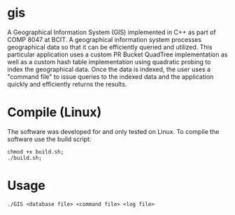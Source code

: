 # gis
A Geographical Information System (GIS) implemented in C++ as part of COMP 8047 at BCIT. A geographical information system processes geographical data so that it can be efficiently queried and utilized. This particular application uses a custom PR Bucket QuadTree implementation as well as a custom hash table implementation using quadratic probing to index the geographical data. Once the data is indexed, the user uses a "command file" to issue queries to the indexed data and the application quickly and efficiently returns the results.

# Compile (Linux)
The software was developed for and only tested on Linux. To compile the software use the build script:

```
chmod +x build.sh;
./build.sh;
```

# Usage
```
./GIS <database file> <command file> <log file>
```